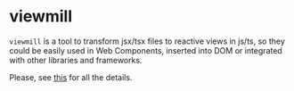 # viewmill

`viewmill` is a tool to transform jsx/tsx files to reactive views in js/ts, so they could be easily used in Web Components, inserted into DOM or integrated with other libraries and frameworks.

Please, see [this](https://github.com/apleshkov/viewmill) for all the details.